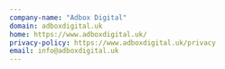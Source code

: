 ```yaml
---
company-name: "Adbox Digital"
domain: adboxdigital.uk
home: https://www.adboxdigital.uk/
privacy-policy: https://www.adboxdigital.uk/privacy
email: info@adboxdigital.uk
---
```




